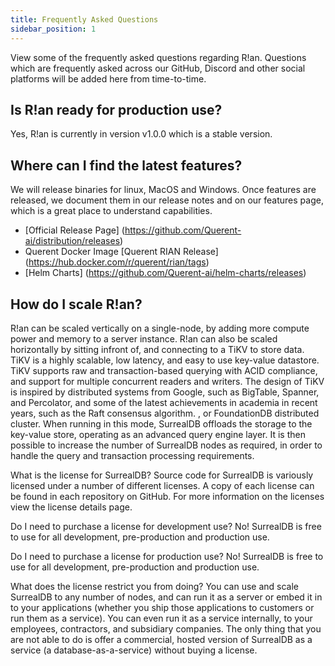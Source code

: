 ```yaml
---
title: Frequently Asked Questions
sidebar_position: 1
---
```


View some of the frequently asked questions regarding R!an. Questions which are frequently asked across our GitHub, Discord and other social platforms will be added here from time-to-time.

## Is R!an ready for production use?

Yes, R!an is currently in version v1.0.0 which is a stable version.


## Where can I find the latest features?

We will release binaries for linux, MacOS and Windows. Once features are released, we document them in our release notes and on our features page, which is a great place to understand capabilities.
- [Official Release Page] (https://github.com/Querent-ai/distribution/releases) 
- Querent Docker Image [Querent RIAN Release] (https://hub.docker.com/r/querent/rian/tags)
- [Helm Charts] (https://github.com/Querent-ai/helm-charts/releases) 


## How do I scale R!an?
R!an can be scaled vertically on a single-node, by adding more compute power and memory to a server instance. R!an can also be scaled horizontally by sitting infront of, and connecting to a TiKV to store data. TiKV is a highly scalable, low latency, and easy to use key-value datastore. TiKV supports raw and transaction-based querying with ACID compliance, and support for multiple concurrent readers and writers. The design of TiKV is inspired by distributed systems from Google, such as BigTable, Spanner, and Percolator, and some of the latest achievements in academia in recent years, such as the Raft consensus algorithm. , or FoundationDB distributed cluster. When running in this mode, SurrealDB offloads the storage to the key-value store, operating as an advanced query engine layer. It is then possible to increase the number of SurrealDB nodes as required, in order to handle the query and transaction processing requirements.

What is the license for SurrealDB?
Source code for SurrealDB is variously licensed under a number of different licenses. A copy of each license can be found in each repository on GitHub. For more information on the licenses view the license details page.

Do I need to purchase a license for development use?
No! SurrealDB is free to use for all development, pre-production and production use.

Do I need to purchase a license for production use?
No! SurrealDB is free to use for all development, pre-production and production use.

What does the license restrict you from doing?
You can use and scale SurrealDB to any number of nodes, and can run it as a server or embed it in to your applications (whether you ship those applications to customers or run them as a service). You can even run it as a service internally, to your employees, contractors, and subsidiary companies. The only thing that you are not able to do is offer a commercial, hosted version of SurrealDB as a service (a database-as-a-service) without buying a license.